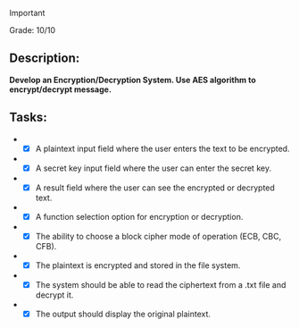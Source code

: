 > [!IMPORTANT]
> Grade: 10/10
## Description:
**Develop an Encryption/Decryption System. Use AES algorithm to encrypt/decrypt message.**
## Tasks:
- - [x] A plaintext input field where the user enters the text to be encrypted.
- - [x] A secret key input field where the user can enter the secret key.
- - [x] A result field where the user can see the encrypted or decrypted text.
- - [x] A function selection option for encryption or decryption.
- - [x] The ability to choose a block cipher mode of operation (ECB, CBC, CFB).
- - [x] The plaintext is encrypted and stored in the file system.
- - [x] The system should be able to read the ciphertext from a .txt file and decrypt it.
- - [x] The output should display the original plaintext.

